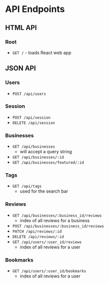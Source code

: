 # API Endpoints

## HTML API

### Root

- `GET /` - loads React web app

## JSON API

### Users

- `POST /api/users`

### Session

- `POST /api/session`
- `DELETE /api/session`

### Businesses

- `GET /api/businesses`
  - will accept a query string
- `GET /api/businesses/:id`
- `GET /api/businesses/featured/:id`

### Tags
- `GET /api/tags`
  - used for the search bar

### Reviews

- `GET /api/businesses/:business_id/reviews`
  - index of all reviews for a business
- `POST /api/businesses/:business_id/reviews`
- `PATCH /api/reviews/:id`
- `DELETE /api/reviews/:id`
- `GET /api/users/:user_id/reviews`
  - index of all reviews for a user

### Bookmarks

- `GET /api/users/:user_id/bookmarks`
  - index of all reviews for a user
